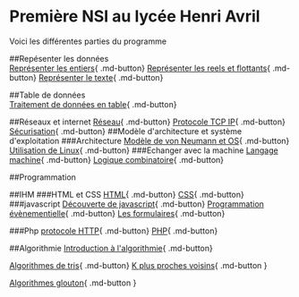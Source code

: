 # Première NSI au lycée Henri Avril




Voici les différentes parties du programme 

##Repésenter les données  
[Représenter les entiers](representation/base_numeration.html){ .md-button} [Représenter les reels et flottants](representation/reels_flottants.html){ .md-button} [Représenter le texte](representation/codage_texte.html){ .md-button}

##Table de données  
[Traitement de données en table](table_donnees/traitement_donnees.html){ .md-button}

##Réseaux et internet
[Réseau](archi/reseaux/reseau.html){ .md-button} [Protocole TCP IP](archi/reseaux/TCP_IP.html){ .md-button} [Sécurisation](archi/reseaux/securisation.html){ .md-button}
##Modèle d'architecture et système d'exploitation
###Architecture
[Modèle de von Neumann et OS](archi/OS/vonneuman.html){ .md-button} [Utilisation de Linux](archi/linux.html){ .md-button} 
###Echanger avec la machine
[Langage machine](archi/langage_machine.html){ .md-button} [Logique combinatoire](archi/logique_combinatoire.html){ .md-button}  

##Programmation


##IHM
###HTML et CSS
[HTML](IHM/html/html.html){ .md-button} [CSS](IHM/html/css.html){ .md-button}
###javascript
[Découverte de javascript](IHM/javascript/exo_js.html){ .md-button} [Programmation évènementielle](IHM/javascript/programmation_evenementielle.html){ .md-button} [Les formulaires](IHM/javascript/formulaire.html){ .md-button}

###Php
[protocole HTTP](IHM/PHP/Protocole_HTTP.html){ .md-button} [PHP](IHM/PHP/TP_php.html){ .md-button}



##Algorithmie
[Introduction à l'algorithmie](algorithmie/intro_algo.html){ .md-button} 

[Algorithmes de tris](algorithmie/tris.html){ .md-button}  [K plus proches voisins](Algorithmie/kppv.html){ .md-button }   

[Algorithmes glouton](algorithmie/glouton.html){ .md-button }   


